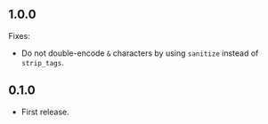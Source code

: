 ## 1.0.0

Fixes:
- Do not double-encode `&` characters by using `sanitize` instead of
  `strip_tags`.

## 0.1.0

- First release.
